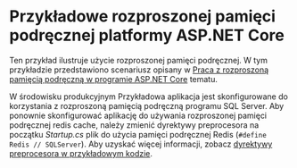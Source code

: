 # <a name="aspnet-core-distributed-cache-sample"></a>Przykładowe rozproszonej pamięci podręcznej platformy ASP.NET Core

Ten przykład ilustruje użycie rozproszonej pamięci podręcznej. W tym przykładzie przedstawiono scenariusz opisany w [Praca z rozproszoną pamięcią podręczną w programie ASP.NET Core](https://docs.microsoft.com/aspnet/core/performance/caching/distributed) tematu.

W środowisku produkcyjnym Przykładowa aplikacja jest skonfigurowane do korzystania z rozproszoną pamięcią podręczną programu SQL Server. Aby ponownie skonfigurować aplikację do używania rozproszonej pamięci podręcznej redis cache, należy zmienić dyrektywy preprocesora na początku *Startup.cs* plik do użycia pamięci podręcznej Redis (`#define Redis // SQLServer`). Aby uzyskać więcej informacji, zobacz [dyrektywy preprocesora w przykładowym kodzie](https://docs.microsoft.com/aspnet/core/#preprocessor-directives-in-sample-code).
